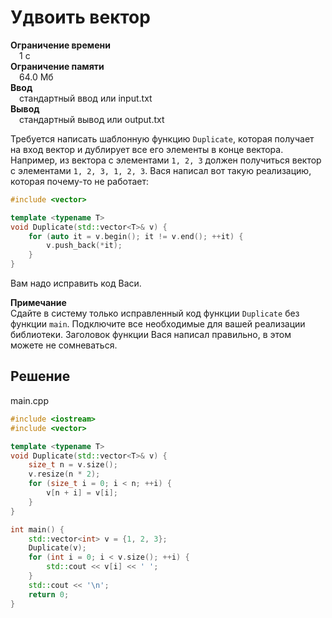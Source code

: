 # Удвоить вектор  
**Ограничение времени**  
 1 с  
**Ограничение памяти**  
 64.0 Мб  
**Ввод**  
 стандартный ввод или input.txt  
**Вывод**  
 стандартный вывод или output.txt  

Требуется написать шаблонную функцию `Duplicate`, которая получает на вход вектор и дублирует все его элементы в конце вектора. Например, из вектора с элементами `1, 2, 3` должен получиться вектор с элементами `1, 2, 3, 1, 2, 3`. Вася написал вот такую реализацию, которая почему-то не работает:

```cpp
#include <vector>

template <typename T>
void Duplicate(std::vector<T>& v) {
    for (auto it = v.begin(); it != v.end(); ++it) {
        v.push_back(*it);
    }
}
```

Вам надо исправить код Васи.  

**Примечание**  
Сдайте в систему только исправленный код функции `Duplicate` без функции `main`. Подключите все необходимые для вашей реализации библиотеки. Заголовок функции Вася написал правильно, в этом можете не сомневаться.
## Решение

main.cpp
```cpp
#include <iostream>
#include <vector>

template <typename T>
void Duplicate(std::vector<T>& v) {
    size_t n = v.size();
    v.resize(n * 2);
    for (size_t i = 0; i < n; ++i) {
        v[n + i] = v[i];
    }
}

int main() {
    std::vector<int> v = {1, 2, 3};
    Duplicate(v);
    for (int i = 0; i < v.size(); ++i) {
        std::cout << v[i] << ' ';
    } 
    std::cout << '\n';
    return 0;
}
```
